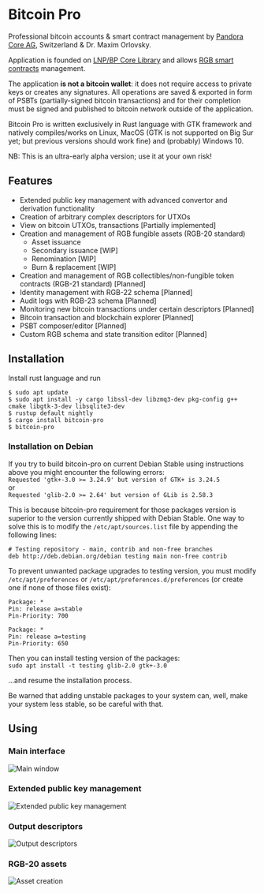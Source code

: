 # Bitcoin Pro

Professional bitcoin accounts & smart contract management by 
[Pandora Core AG](https://pandoracore.com), Switzerland & Dr. Maxim Orlovsky.

Application is founded on [LNP/BP Core Library](https://github.com/LNP-BP/rust-lnpbp)
and allows [RGB smart contracts](https://rgb-org.github.io) management.

The application **is not a bitcoin wallet**: it does not require access to 
private keys or creates any signatures. All operations are saved & exported in 
form of PSBTs (partially-signed bitcoin transactions) and for their completion
must be signed and published to bitcoin network outside of the application.

Bitcoin Pro is written exclusively in Rust language with GTK framework and 
natively compiles/works on Linux, MacOS (GTK is not supported on Big Sur yet; 
but previous versions should work fine) and (probably) Windows 10.

NB: This is an ultra-early alpha version; use it at your own risk!

## Features

* Extended public key management with advanced convertor and derivation 
  functionality
* Creation of arbitrary complex descriptors for UTXOs
* View on bitcoin UTXOs, transactions [Partially implemented]
* Creation and management of RGB fungible assets (RGB-20 standard)
  - Asset issuance
  - Secondary issuance [WIP]
  - Renomination [WIP]
  - Burn & replacement [WIP]
* Creation and management of RGB collectibles/non-fungible token contracts 
  (RGB-21 standard) [Planned]
* Identity management with RGB-22 schema [Planned]
* Audit logs with RGB-23 schema [Planned]
* Monitoring new bitcoin transactions under certain descriptors [Planned]
* Bitcoin transaction and blockchain explorer [Planned]
* PSBT composer/editor [Planned]
* Custom RGB schema and state transition editor [Planned]

## Installation

Install rust language and run

```constole
$ sudo apt update
$ sudo apt install -y cargo libssl-dev libzmq3-dev pkg-config g++ cmake libgtk-3-dev libsqlite3-dev
$ rustup default nightly
$ cargo install bitcoin-pro
$ bitcoin-pro
```

### Installation on Debian

If you try to build bitcoin-pro on current Debian Stable using instructions above you might encounter the following errors:  
`Requested 'gtk+-3.0 >= 3.24.9' but version of GTK+ is 3.24.5`  
or  
`Requested 'glib-2.0 >= 2.64' but version of GLib is 2.58.3`

This is because bitcoin-pro requirement for those packages version is superior to the version currently shipped with Debian Stable. One way to solve this is to modify the `/etc/apt/sources.list` file by appending the following lines:
```
# Testing repository - main, contrib and non-free branches
deb http://deb.debian.org/debian testing main non-free contrib
```

To prevent unwanted package upgrades to testing version, you must modify `/etc/apt/preferences` or `/etc/apt/preferences.d/preferences` (or create one if none of those files exist):
```
Package: *
Pin: release a=stable
Pin-Priority: 700

Package: *
Pin: release a=testing
Pin-Priority: 650
```

Then you can install testing version of the packages:  
`sudo apt install -t testing glib-2.0 gtk+-3.0`

...and resume the installation process.

Be warned that adding unstable packages to your system can, well, make your system less stable, so be careful with that. 

## Using

### Main interface

![Main window](https://github.com/pandoracore/bitcoin-pro/raw/v0.1.0-beta.1/doc/ui/main_app.png)

### Extended public key management

![Extended public key management](https://github.com/pandoracore/bitcoin-pro/raw/v0.1.0-beta.1/doc/ui/xpub_dlg.png)

### Output descriptors

![Output descriptors](https://github.com/pandoracore/bitcoin-pro/raw/v0.1.0-beta.1/doc/ui/descriptors.png)

### RGB-20 assets

![Asset creation](https://github.com/pandoracore/bitcoin-pro/raw/v0.1.0-beta.1/doc/ui/asset_creation.png)
